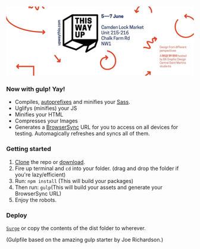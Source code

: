 ![This way up](readme.jpg?raw=true "This way up")

### Now with gulp! Yay!
- Compiles, [autoprefixes](https://github.com/postcss/autoprefixer) and minifies your [Sass](http://sass-lang.com).
- Uglifys (minifies) your JS
- Minifies your HTML
- Compresses your Images
- Generates a [BrowserSync](http://www.browsersync.io/) URL for you to access on all devices for testing. Automagically refreshes and syncs all of them.

### Getting started

1. [Clone](https://github.com/larshoie/upwaythis.com.git) the repo or [download](https://github.com/larshoie/upwaythis.com/archive/master.zip).
2. Fire up terminal and `cd` into your folder. (drag and drop the folder if you're lazy/efficient)
3. Run: `npm install` (This will build your packages)
4. Then run: `gulp`(This will build your assets and generate your BrowserSync URL)
5. Enjoy the robots.

### Deploy
[`Surge`](http://surge.sh) or copy the contents of the dist folder to wherever.

(Gulpfile based on the amazing gulp starter by Joe Richardson.)
